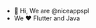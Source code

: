 - 👋 Hi, We are @niceappspl
- We ❤ Flutter and Java

<!---
niceappspl/niceappspl is a ✨ special ✨ repository because its `README.md` (this file) appears on your GitHub profile.
You can click the Preview link to take a look at your changes.
--->
